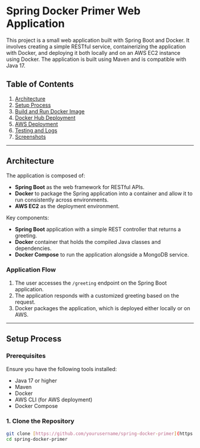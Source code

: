 # Spring Docker Primer Web Application

This project is a small web application built with Spring Boot and Docker. It involves creating a simple RESTful service, containerizing the application with Docker, and deploying it both locally and on an AWS EC2 instance using Docker. The application is built using Maven and is compatible with Java 17.

## Table of Contents
1. [Architecture](#architecture)
2. [Setup Process](#setup-process)
3. [Build and Run Docker Image](#build-and-run-docker-image)
4. [Docker Hub Deployment](#docker-hub-deployment)
5. [AWS Deployment](#aws-deployment)
6. [Testing and Logs](#testing-and-logs)
7. [Screenshots](#screenshots)

---

## Architecture

The application is composed of:
- **Spring Boot** as the web framework for RESTful APIs.
- **Docker** to package the Spring application into a container and allow it to run consistently across environments.
- **AWS EC2** as the deployment environment.

Key components:
- **Spring Boot** application with a simple REST controller that returns a greeting.
- **Docker** container that holds the compiled Java classes and dependencies.
- **Docker Compose** to run the application alongside a MongoDB service.

### Application Flow

1. The user accesses the `/greeting` endpoint on the Spring Boot application.
2. The application responds with a customized greeting based on the request.
3. Docker packages the application, which is deployed either locally or on AWS.

---

## Setup Process

### Prerequisites

Ensure you have the following tools installed:
- Java 17 or higher
- Maven
- Docker
- AWS CLI (for AWS deployment)
- Docker Compose

### 1. Clone the Repository

```bash
git clone [https://github.com/yourusername/spring-docker-primer](https://github.com/edwardfranciaescuelaing/workshopjav)
cd spring-docker-primer
